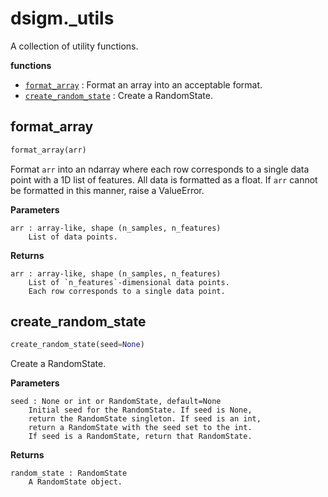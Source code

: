# dsigm._utils

A collection of utility functions.

**functions**
- [`format_array`](https://github.com/paradoxysm/dsigm/blob/master/doc/pydoc/utils.md#format_array) : Format an array into an acceptable format.
- [`create_random_state`](https://github.com/paradoxysm/dsigm/blob/master/doc/pydoc/utils.md#create_random_state) : Create a RandomState.

## format_array
```python
format_array(arr)
```

Format `arr` into an ndarray where each row
corresponds to a single data point with a
1D list of features.
All data is formatted as a float. If `arr` cannot
be formatted in this manner, raise a ValueError.

**Parameters**
```
arr : array-like, shape (n_samples, n_features)
	List of data points.
```

**Returns**
```
arr : array-like, shape (n_samples, n_features)
	List of `n_features`-dimensional data points.
	Each row corresponds to a single data point.
```

## create_random_state
```python
create_random_state(seed=None)
```

Create a RandomState.

**Parameters**
```
seed : None or int or RandomState, default=None
	Initial seed for the RandomState. If seed is None,
	return the RandomState singleton. If seed is an int,
	return a RandomState with the seed set to the int.
	If seed is a RandomState, return that RandomState.
```

**Returns**
```
random_state : RandomState
	A RandomState object.
```
